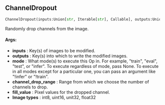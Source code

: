 ## ChannelDropout
```python
ChannelDropout(inputs:Union[str, Iterable[str], Callable], outputs:Union[str, Iterable[str]], mode:Union[NoneType, str, Iterable[str]]=None, channel_drop_range:Tuple[int, int]=(1, 1), fill_value:Union[int, float]=0)
```
Randomly drop channels from the image.

#### Args:

* **inputs** :  Key(s) of images to be modified.
* **outputs** :  Key(s) into which to write the modified images.
* **mode** :  What mode(s) to execute this Op in. For example, "train", "eval", "test", or "infer". To execute            regardless of mode, pass None. To execute in all modes except for a particular one, you can pass an argument            like "!infer" or "!train".
* **channel_drop_range** :  Range from which we choose the number of channels to drop.
* **fill_value** :  Pixel values for the dropped channel.
* **Image types** :         int8, uint16, unit32, float32    